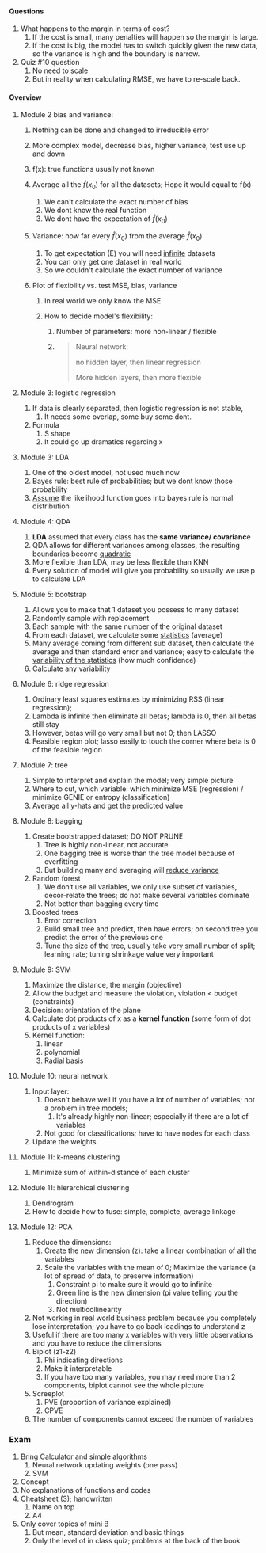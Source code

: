 #### Questions 

1. What happens to the margin in terms of cost?
   1. If the cost is small, many penalties will happen so the margin is large. 
   2. If the cost is big, the model has to switch quickly given the new data, so the variance is high and the boundary is narrow. 
2. Quiz #10 question
   1. No need to scale
   2. But in reality when calculating RMSE, we have to re-scale back.

#### Overview 

1. Module 2 bias and variance:

   1. Nothing can be done and changed to irreducible error

   2. More complex model, decrease bias, higher variance, test use up and down

   3. f(x): true functions usually not known

   4. Average all the $\hat{f}(x_0)$ for all the datasets; Hope it would equal to f(x)

      1. We can't calculate the exact number of bias
      2. We dont know the real function
      3. We dont have the expectation of $\hat{f}(x_0)$ 

   5. Variance: how far every $\hat{f}(x_0)$ from the average $\hat{f}(x_0)$ 

      1. To get expectation (E) you will need <u>infinite</u> datasets
      2. You can only get one dataset in real world
      3. So we couldn't calculate the exact number of variance

   6. Plot of flexibility vs. test MSE, bias, variance

      1. In real world we only know the MSE

      2. How to decide model's flexibility:

         1. Number of parameters: more non-linear / flexible

         2. > Neural network: 
            >
            > no hidden layer, then linear regression
            >
            > More hidden layers, then more flexible

2. Module 3: logistic regression

   1. If data is clearly separated, then logistic regression is not stable, 
      1. It needs some overlap, some buy some dont.
   2. Formula 
      1. S shape
      2. It could go up dramatics regarding x 

3. Module 3: LDA

   1. One of the oldest model, not used much now
   2. Bayes rule: best rule of probabilities; but we dont know those probability 
   3. <u>Assume</u> the likelihood function goes into bayes rule is normal distribution

4. Module 4: QDA

   1. **LDA** assumed that every class has the **same variance/ covarianc**e
   2. QDA allows for different variances among classes, the resulting boundaries become <u>quadratic</u> 
   3. More flexible than LDA, may be less flexible than KNN
   4. Every solution of model will give you probability so usually we use p to calculate LDA

5. Module 5: bootstrap

   1. Allows you to make that 1 dataset you possess to many dataset
   2. Randomly sample with replacement 
   3. Each sample with the same number of the original dataset
   4. From each dataset, we calculate some <u>statistics</u> (average)
   5. Many average coming from different sub dataset, then calculate the average and then standard error and variance; easy to calculate the <u>variability of the statistics</u> (how much confidence)
   6. Calculate any variability

6. Module 6: ridge regression

   1. Ordinary least squares estimates by minimizing RSS (linear regression);
   2. Lambda is infinite then eliminate all betas; lambda is 0, then all betas still stay
   3. However, betas will go very small but not 0; then LASSO
   4. Feasible region plot; lasso easily to touch the corner where beta is 0 of the feasible region

7. Module 7: tree

   1. Simple to interpret and explain the model; very simple picture
   2. Where to cut, which variable: which minimize MSE (regression) / minimize GENIE or entropy (classification)
   3. Average all y-hats and get the predicted value

8. Module 8: bagging

   1. Create bootstrapped dataset; DO NOT PRUNE 
      1. Tree is highly non-linear, not accurate
      2. One bagging tree is worse than the tree model because of overfitting
      3. But building many and averaging will <u>reduce variance</u> 
   2. Random forest
      1. We don‘t use all variables, we only use subset of variables, decor-relate the trees; do not make several variables dominate
      2. Not better than bagging every time
   3. Boosted trees
      1. Error correction
      2. Build small tree and predict, then have errors; on second tree you predict the error of the previous one
      3. Tune the size of the tree, usually take very small number of split; learning rate; tuning shrinkage value very important

9. Module 9: SVM

   1. Maximize the distance, the margin (objective)
   2. Allow the budget and measure the violation, violation < budget (constraints)
   3. Decision: orientation of the plane
   4. Calculate dot products of x as a **kernel function**  (some form of dot products of x variables)
   5. Kernel function:
      1. linear
      2. polynomial
      3. Radial basis

10. Module 10: neural network

    1. Input layer:
       1. Doesn't behave well if you have a lot of number of variables; not a problem in tree models; 
          1. It's already highly non-linear; especially if there are a lot of variables
       2. Not good for classifications; have to have nodes for each class
    2. Update the weights

11. Module 11: k-means clustering

    1. Minimize sum of within-distance of each cluster

12. Module 11: hierarchical clustering 

    1. Dendrogram 
    2. How to decide how to fuse: simple, complete, average linkage

13. Module 12: PCA

    1. Reduce the dimensions:
       1. Create the new dimension (z): take a linear combination of all the variables 
       2. Scale the variables with the mean of 0; Maximize the variance (a lot of spread of data, to preserve information) 
          1. Constraint pi to make sure it would go to infinite
          2. Green line is the new dimension (pi value telling you the direction)
          3. Not multicollinearity 
    2. Not working in real world business problem because you completely lose interpretation; you have to go back loadings to understand z
    3. Useful if there are too many x variables with very little observations and you have to reduce the dimensions
    4. Biplot (z1-z2)
       1. Phi indicating directions 
       2. Make it interpretable
       3. If you have too many variables, you may need more than 2 components, biplot cannot see the whole picture
    5. Screeplot 
       1. PVE (proportion of variance explained)
       2. CPVE
    6. The number of components cannot exceed the number of variables

### Exam 

1. Bring Calculator and simple algorithms
   1. Neural network updating weights (one pass)
   2. SVM
2. Concept 
3. No explanations of functions and codes
4. Cheatsheet (3); handwritten
   1. Name on top 
   2. A4
5. Only cover topics of mini B
   1. But mean, standard deviation and basic things 
   2. Only the level of in class quiz; problems at the back of the book

